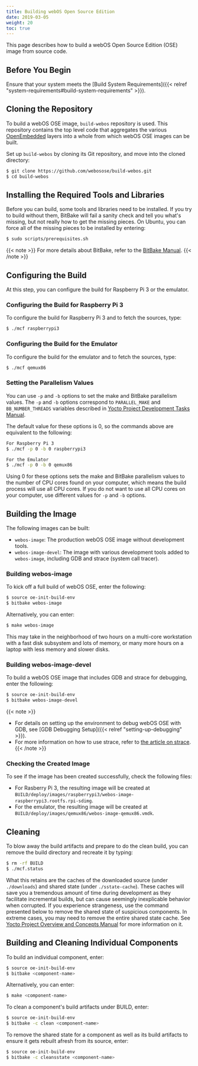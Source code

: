 ```yaml
---
title: Building webOS Open Source Edition
date: 2019-03-05
weight: 20
toc: true
---
```


This page describes how to build a webOS Open Source Edition (OSE) image from source code.

## Before You Begin

Ensure that your system meets the [Build System Requirements]({{< relref "system-requirements#build-system-requirements" >}}).

## Cloning the Repository

To build a webOS OSE image, `build-webos` repository is used. This repository contains the top level code that aggregates the various [OpenEmbedded](http://openembedded.org/) layers into a whole from which webOS OSE images can be built.

Set up `build-webos` by cloning its Git repository, and move into the cloned directory:

```bash
$ git clone https://github.com/webosose/build-webos.git
$ cd build-webos
```

## Installing the Required Tools and Libraries

Before you can build, some tools and libraries need to be installed. If you try to build without them, BitBake will fail a sanity check and tell you what's missing, but not really how to get the missing pieces. On Ubuntu, you can force all of the missing pieces to be installed by entering:

```bash
$ sudo scripts/prerequisites.sh
```

{{< note >}}
For more details about BitBake, refer to the [BitBake Manual](https://www.yoctoproject.org/docs/latest/bitbake-user-manual/bitbake-user-manual.html).
{{< /note >}}

## Configuring the Build

At this step, you can configure the build for Raspberry Pi 3 or the emulator.

### Configuring the Build for Raspberry Pi 3

To configure the build for Raspberry Pi 3 and to fetch the sources, type:

```bash
$ ./mcf raspberrypi3
```

### Configuring the Build for the Emulator

To configure the build for the emulator and to fetch the sources, type:

```bash
$ ./mcf qemux86
```

### Setting the Parallelism Values

You can use `-p` and `-b` options to set the make and BitBake parallelism values. The `-p` and `-b` options correspond to `PARALLEL_MAKE` and `BB_NUMBER_THREADS` variables described in [Yocto Project Development Tasks Manual](https://www.yoctoproject.org/docs/latest/dev-manual/dev-manual.html#speeding-up-a-build).

The default value for these options is 0, so the commands above are equivalent to the following:

```bash
For Raspberry Pi 3
$ ./mcf -p 0 -b 0 raspberrypi3

For the Emulator
$ ./mcf -p 0 -b 0 qemux86
```

Using 0 for these options sets the make and BitBake parallelism values to the number of CPU cores found on your computer, which means the build process will use all CPU cores. If you do not want to use all CPU cores on your computer, use different values for `-p` and `-b` options.

## Building the Image

The following images can be built:

- `webos-image`: The production webOS OSE image without development tools.
- `webos-image-devel`: The image with various development tools added to `webos-image`, including GDB and strace (system call tracer).

### Building webos-image

To kick off a full build of webOS OSE, enter the following:

```bash
$ source oe-init-build-env
$ bitbake webos-image
```

Alternatively, you can enter:

```bash
$ make webos-image
```

This may take in the neighborhood of two hours on a multi-core workstation with a fast disk subsystem and lots of memory, or many more hours on a laptop with less memory and slower disks.

### Building webos-image-devel

To build a webOS OSE image that includes GDB and strace for debugging, enter the following:

```bash
$ source oe-init-build-env
$ bitbake webos-image-devel
```

{{< note >}}
* For details on setting up the environment to debug webOS OSE with GDB, see [GDB Debugging Setup]({{< relref "setting-up-debugging" >}}).
* For more information on how to use strace, refer to [the article on strace](https://www.thegeekstuff.com/2011/11/strace-examples/).
{{< /note >}}

### Checking the Created Image

To see if the image has been created successfully, check the following files:

* For Rasberry Pi 3, the resulting image will be created at `BUILD/deploy/images/raspberrypi3/webos-image-raspberrypi3.rootfs.rpi-sdimg`.
* For the emulator, the resulting image will be created at `BUILD/deploy/images/qemux86/webos-image-qemux86.vmdk`.

## Cleaning

To blow away the build artifacts and prepare to do the clean build, you can remove the build directory and recreate it by typing:

```bash
$ rm -rf BUILD
$ ./mcf.status
```

What this retains are the caches of the downloaded source (under `./downloads`) and shared state (under `./sstate-cache`). These caches will save you a tremendous amount of time during development as they facilitate incremental builds, but can cause seemingly inexplicable behavior when corrupted. If you experience strangeness, use the command presented below to remove the shared state of suspicious components. In extreme cases, you may need to remove the entire shared state cache. See [Yocto Project Overview and Concepts Manual](https://www.yoctoproject.org/docs/latest/overview-manual/overview-manual.html#shared-state-cache) for more information on it.

## Building and Cleaning Individual Components

To build an individual component, enter:

```bash
$ source oe-init-build-env
$ bitbake <component-name>
```

Alternatively, you can enter:

```bash
$ make <component-name>
```

To clean a component's build artifacts under BUILD, enter:

```bash
$ source oe-init-build-env
$ bitbake -c clean <component-name>
```

To remove the shared state for a component as well as its build artifacts to ensure it gets rebuilt afresh from its source, enter:

```bash
$ source oe-init-build-env
$ bitbake -c cleansstate <component-name>
```